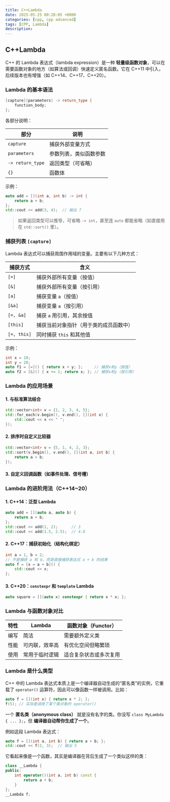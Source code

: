 ```yaml
---
title: C++Lambda
date: 2025-05-25 00:28:05 +0800
categories: [cpp, cpp advanced]
tags: [CPP, Lambda]
description: 
---
```

## C++Lambda

C++ 的 Lambda 表达式（lambda expression）是一种 **轻量级函数对象**，可以在需要函数对象的地方（如算法或回调）快速定义匿名函数。它在 C++11 中引入，后续版本也有增强（如 C++14、C++17、C++20）。

### Lambda 的基本语法

```cpp
[capture](parameters) -> return_type {
    function_body;
};
```

各部分说明：

| 部分             | 说明                   |
| ---------------- | ---------------------- |
| `capture`        | 捕获外部变量方式       |
| `parameters`     | 参数列表，类似函数参数 |
| `-> return_type` | 返回类型（可省略）     |
| `{}`             | 函数体                 |

示例：

```cpp
auto add = [](int a, int b) -> int {
    return a + b;
};
std::cout << add(3, 4);  // 输出 7
```

> 如果返回类型可以推导，可省略 `-> int`，甚至连 `auto` 都能省略（如直接用在 `std::sort()` 里）。

### 捕获列表 `[capture]`

Lambda 表达式可以捕获周围作用域的变量。主要有以下几种方式：

| 捕获方式    | 含义                                   |
| ----------- | -------------------------------------- |
| `[=]`       | 捕获外部所有变量（按值）               |
| `[&]`       | 捕获外部所有变量（按引用）             |
| `[a]`       | 捕获变量 `a`（按值）                   |
| `[&a]`      | 捕获变量 `a`（按引用）                 |
| `[=, &a]`   | 捕获 `a` 用引用，其余按值              |
| `[this]`    | 捕获当前对象指针（用于类的成员函数中） |
| `[=, this]` | 同时捕获 `this` 和其他值               |

示例：

```cpp
int x = 10;
int y = 20;
auto f1 = [=]() { return x + y; };     // 捕获x和y（按值）
auto f2 = [&]() { x += 1; return x; }; // 捕获x和y（按引用）
```

### Lambda 的应用场景

#### 1. 与标准算法结合

```cpp
std::vector<int> v = {1, 2, 3, 4, 5};
std::for_each(v.begin(), v.end(), [](int x) {
    std::cout << x << " ";
});
```

#### 2. 排序时自定义比较器

```cpp
std::vector<int> v = {5, 1, 4, 2, 3};
std::sort(v.begin(), v.end(), [](int a, int b) {
    return a > b;
});
```

#### 3. 自定义回调函数（如事件处理、信号槽）

### Lambda 的进阶用法（C++14~20）

#### 1. C++14：泛型 Lambda

```cpp
auto add = [](auto a, auto b) {
    return a + b;
};
std::cout << add(1, 2);      // 3
std::cout << add(1.5, 2.5);  // 4.0
```

#### 2. C++17：捕获初始化（结构化绑定）

```cpp
int a = 1, b = 2;
// 不是捕获 a 和 b，而是直接捕获表达式 a + b 的结果
auto f = [x = a + b]() {
    std::cout << x;
};
```

#### 3. C++20：`constexpr` 和 `template` Lambda

```cpp
auto square = [](auto x) constexpr { return x * x; };
```

### Lambda 与函数对象对比

| 特性 | Lambda         | 函数对象（Functor）    |
| ---- | -------------- | ---------------------- |
| 编写 | 简洁           | 需要额外定义类         |
| 性能 | 可内联，效率高 | 有优化空间但略繁琐     |
| 使用 | 常用于临时逻辑 | 适合复杂状态或多次复用 |

### Lambda 是什么类型

C++ 中的 Lambda 表达式本质上是一个编译器自动生成的“匿名类”的实例，它重载了 `operator()` 运算符，因此可以像函数一样被调用。比如：

```cpp
auto f = [](int x) { return x * 2; };
f(5); // 实际是调用了某个类对象的 operator()
```

一个 **匿名类（anonymous class）** 就是没有名字的类。你没写 `class MyLambda { ... };`，但 **编译器自动帮你生成了一个**。

例如这段 Lambda 表达式：

```cpp
auto f = [](int a, int b) { return a + b; };
std::cout << f(2, 3);  // 输出 5
```

它看起来像是一个函数，其实是编译器在背后生成了一个类似这样的类：

```cpp
class __Lambda {
public:
    int operator()(int a, int b) const {
        return a + b;
    }
};
__Lambda f;
```
